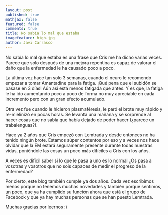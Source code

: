 ```yaml
---
layout: post
published: true
mathjax: false
featured: false
comments: true
title: No sabía lo mal que estaba
imagefeature: high.jpg
author: Javi Carrasco
---
```

No sabía lo mal que estaba es una frase que Cris me ha dicho varias veces. Parece que solo después de una mejora repentina es capaz de valorar el daño que la enfermedad le ha causado poco a poco.

La última vez hace tan solo 3 semanas, cuando el neuro le recomendó empezar a tomar Amantadine para la fatiga. ¡Qué pena que el subidón se pasase en 3 días! Aún así está menos fatigada que antes. Y es que, la fatiga le ha ido aumentando poco a poco de forma no muy apreciable en cada incremento pero con un gran efecto acumulado.

Otra vez fue cuando le hicieron plasmaféresis, le paró el brote muy rápido y re-mielinizó en pocas horas. Se levanta una mañana y se sorprende al hacer cosas que no sabía que había dejado de poder hacer (¿parece un trabalenguas?). 

Hace ya 2 años que Cris empezó con Lemtrada y desde entonces no ha tenido ningún brote. Estamos súper contentos por eso y a veces nos hace olvidar que la EM estará seguramente presente durante todas nuestras vidas, poniéndole las cosas un poco más difíciles a Cris con los años.

A veces es difícil saber si lo que le pasa a uno es lo normal ¿Os pasa a vosotras y vosotros que no sois capaces de medir el progreso de la enfermedad?

Por cierto, este blog también cumple ya dos años. Cada vez escribimos menos porque no tenemos muchas novedades y también porque sentimos, un poco, que ya ha cumplido su función ahora que está el grupo de Facebook y que ya hay muchas personas que se han puesto Lemtrada. 

Muchas gracias por leernos :)
